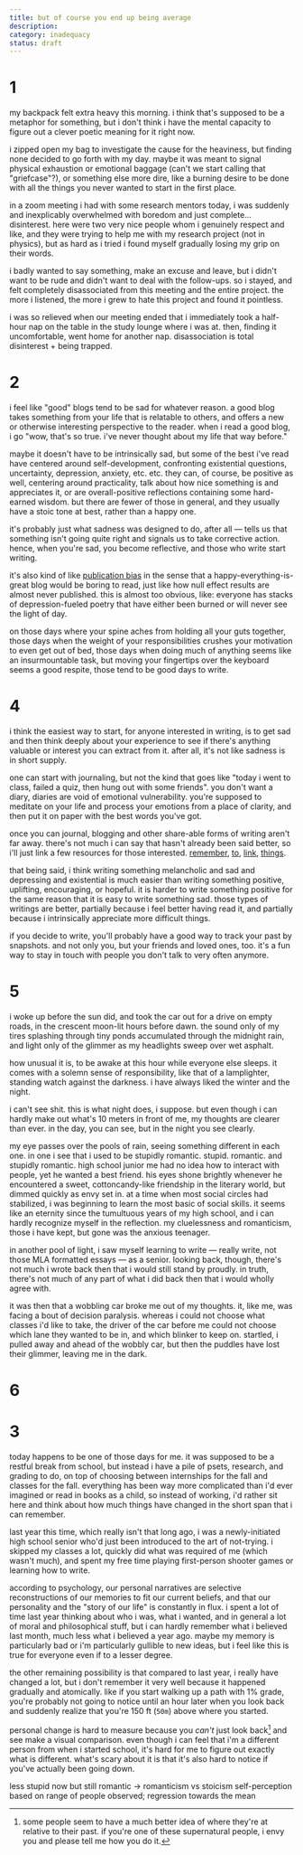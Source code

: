 ```yaml
---
title: but of course you end up being average
description: 
category: inadequacy
status: draft
---
```


# 1
my backpack felt extra heavy this morning. 
i think that's supposed to be a metaphor for something, but i don't think i have the mental capacity to figure out a clever poetic meaning for it right now.

i zipped open my bag to investigate the cause for the heaviness, but finding none decided to go forth with my day.
maybe it was meant to signal physical exhaustion or emotional baggage (can't we start calling that "griefcase"?), or something else more dire, like a burning desire to be done with all the things you never wanted to start in the first place.

in a zoom meeting i had with some research mentors today, i was suddenly and inexplicably overwhelmed with boredom and just complete... disinterest.
here were two very nice people whom i genuinely respect and like, and they were trying to help me with my research project (not in physics), but as hard as i tried i found myself gradually losing my grip on their words.

i badly wanted to say something, make an excuse and leave, but i didn't want to be rude and didn't want to deal with the follow-ups.
so i stayed, and felt completely disassociated from this meeting and the entire project.
the more i listened, the more i grew to hate this project and found it pointless. 

i was so relieved when our meeting ended that i immediately took a half-hour nap on the table in the study lounge where i was at.
then, finding it uncomfortable, went home for another nap.
disassociation is total disinterest + being trapped.

# 2 
i feel like "good" blogs tend to be sad for whatever reason.
a good blog takes something from your life that is relatable to others, and offers a new or otherwise interesting perspective to the reader.
when i read a good blog, i go "wow, that's so true. i've never thought about my life that way before."

maybe it doesn't have to be intrinsically sad, but some of the best i've read have centered around self-development, confronting existential questions, uncertainty, depression, anxiety, etc. etc. 
they can, of course, be positive as well, centering around practicality, talk about how nice something is and appreciates it, or are overall-positive reflections containing some hard-earned wisdom. 
but there are fewer of those in general, and they usually have a stoic tone at best, rather than a happy one.

it's probably just what sadness was designed to do, after all — tells us that something isn't going quite right and signals us to take corrective action. 
hence, when you're sad, you become reflective, and those who write start writing.

it's also kind of like [publication bias](https://en.wikipedia.org/wiki/Publication_bias) in the sense that a happy-everything-is-great blog would be boring to read, just like how null effect results are almost never published.
this is almost too obvious, like: everyone has stacks of depression-fueled poetry that have either been burned or will never see the light of day. 

on those days where your spine aches from holding all your guts together, those days when the weight of your responsibilities crushes your motivation to even get out of bed, those days when doing much of anything seems like an insurmountable task, but moving your fingertips over the keyboard seems a good respite, those tend to be good days to write.

# 4
i think the easiest way to start, for anyone interested in writing, is to get sad and then think deeply about your experience to see if there's anything valuable or interest you can extract from it.
after all, it's not like sadness is in short supply.

one can start with journaling, but not the kind that goes like "today i went to class, failed a quiz, then hung out with some friends". 
you don't want a diary, diaries are void of emotional vulnerability. 
you're supposed to meditate on your life and process your emotions from a place of clarity, and then put it on paper with the best words you've got.

once you can journal, blogging and other share-able forms of writing aren't far away. 
there's not much i can say that hasn't already been said better, so i'll just link a few resources for those interested. [remember](), [to](), [link](), [things]().

that being said, i think writing something melancholic and sad and depressing and existential is much easier than writing something positive, uplifting, encouraging, or hopeful.
it is harder to write something positive for the same reason that it is easy to write something sad. 
those types of writings are better, partially because i feel better having read it, and partially because i intrinsically appreciate more difficult things.

if you decide to write, you'll probably have a good way to track your past by snapshots.
and not only you, but your friends and loved ones, too. 
it's a fun way to stay in touch with people you don't talk to very often anymore.

# 5 
i woke up before the sun did, and took the car out for a drive on empty roads, in the crescent moon-lit hours before dawn. 
the sound only of my tires splashing through tiny ponds accumulated through the midnight rain, and light only of the glimmer as my headlights sweep over wet asphalt. 

how unusual it is, to be awake at this hour while everyone else sleeps. 
it comes with a solemn sense of responsibility, like that of a lamplighter, standing watch against the darkness.
i have always liked the winter and the night.

i can't see shit. 
this is what night does, i suppose.
but even though i can hardly make out what's 10 meters in front of me, my thoughts are clearer than ever.
in the day, you can see, but in the night you see clearly.

my eye passes over the pools of rain, seeing something different in each one.
in one i see that i used to be stupidly romantic. 
stupid. romantic. and stupidly romantic. 
high school junior me had no idea how to interact with people, yet he wanted a best friend.
his eyes shone brightly whenever he encountered a sweet, cottoncandy-like friendship in the literary world, but dimmed quickly as envy set in.
at a time when most social circles had stabilized, i was beginning to learn the most basic of social skills. 
it seems like an eternity since the tumultuous years of my high school, and i can hardly recognize myself in the reflection.
my cluelessness and romanticism, those i have kept, but gone was the anxious teenager.

in another pool of light, i saw myself learning to write — really write, not those MLA formatted essays — as a senior.
looking back, though, there's not much i wrote back then that i would still stand by proudly. 
in truth, there's not much of any part of what i did back then that i would wholly agree with.



it was then that a wobbling car broke me out of my thoughts.
it, like me, was facing a bout of decision paralysis.
whereas i could not choose what classes i'd like to take, the driver of the car before me could not choose which lane they wanted to be in, and which blinker to keep on.
startled, i pulled away and ahead of the wobbly car, but then the puddles have lost their glimmer, leaving me in the dark.

# 6

# 3

today happens to be one of those days for me. 
it was supposed to be a restful break from school, but instead i have a pile of psets, research, and grading to do, on top of choosing between internships for the fall and classes for the fall. 
everything has been way more complicated than i'd ever imagined or read in books as a child, so instead of working, i'd rather sit here and think about how much things have changed in the short span that i can remember.

last year this time, which really isn't that long ago, i was a newly-initiated high school senior who'd just been introduced to the art of not-trying. 
i skipped my classes a lot, quickly did what was required of me (which wasn't much), and spent my free time playing first-person shooter games or learning how to write. 

according to psychology, our personal narratives are selective reconstructions of our memories to fit our current beliefs, and that our personality and the "story of our life" is constantly in flux. 
i spent a lot of time last year thinking about who i was, what i wanted, and in general a lot of moral and philosophical stuff, but i can hardly remember what i believed last month, much less what i believed a year ago.
maybe my memory is particularly bad or i'm particularly gullible to new ideas, but i feel like this is true for everyone even if to a lesser degree.

the other remaining possibility is that compared to last year, i really have changed a lot, but i don't remember it very well because it happened gradually and atomically. 
like if you start walking up a path with 1% grade, you're probably not going to notice until an hour later when you look back and suddenly realize that you're 150 ft (`50m`) above where you started. 

personal change is hard to measure because you _can't_ just look back[^1] and see make a visual comparison. 
even though i can feel that i'm a different person from when i started school, it's hard for me to figure out exactly what is different.
what's scary about it is that it's also hard to notice if you've actually been going down.


less stupid now but still romantic -> romanticism vs stoicism
self-perception based on range of people observed; regression towards the mean



[^1]: some people seem to have a much better idea of where they're at relative to their past. if you're one of these supernatural people, i envy you and please tell me how you do it.
